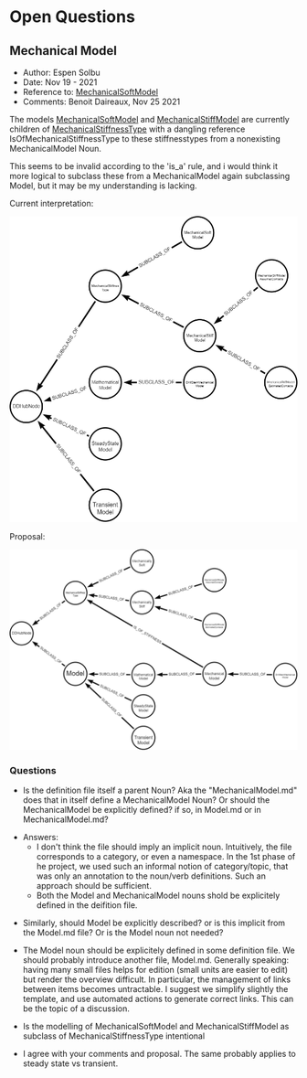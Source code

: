 # Open Questions

## Mechanical Model
* Author: Espen Solbu
* Date: Nov 19 - 2021
* Reference to: [MechanicalSoftModel](./definitions/MechanicalModel.md#MechanicalSoftModel)
* Comments: Benoit Daireaux, Nov 25 2021

The models [MechanicalSoftModel](./definitions/MechanicalModel.md#MechanicalSoftModel) and [MechanicalStiffModel](./definitions/MechanicalModel.md#MechanicalStiffModel) are currently children of [MechanicalStiffnessType](./definitions/MechanicalModel.md#MechanicalStiffnessType-) with a dangling reference IsOfMechanicalStiffnessType to these stiffnesstypes from a nonexisting MechanicalModel Noun.

This seems to be invalid according to the 'is_a' rule, and i would think it more logical to subclass these from a MechanicalModel again subclassing Model, but it may be my understanding is lacking. 

Current interpretation:

<img src="./img/Mechanical_Model.png" width="600" />

Proposal:

<img src="./img/Mechanical_Model_proposal.png" width="600" />

### Questions

* Is the definition file itself a parent Noun? Aka the "MechanicalModel.md" does that in itself define a MechanicalModel Noun? Or should the MechanicalModel be explicitly defined? if so, in Model.md or in MechanicalModel.md?

- Answers:
  - I don't think the file should imply an implicit noun. Intuitively, the file corresponds to a category, or even a namespace. In the 1st phase of he project, we used such an informal notion of category/topic, that was only an annotation to the noun/verb definitions. Such an approach should be sufficient. 
  - Both the Model and MechanicalModel nouns shold be explicitely defined in the deifition file. 
* Similarly, should Model be explicitly described? or is this implicit from the Model.md file? Or is the Model noun not needed?
- The Model noun should be explicitely defined in some definition file. We should probably introduce another file, Model.md. Generally speaking: having many small files helps for edition (small units are easier to edit) but render the overview difficult. In particular, the management of links between items becomes untractable. I suggest we simplify slightly the template, and use automated actions to generate correct links. This can be the topic of a discussion.    
* Is the modelling of MechanicalSoftModel and MechanicalStiffModel as subclass of MechanicalStiffnessType intentional

- I agree with your comments and proposal. The same probably applies to steady state vs transient. 



